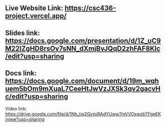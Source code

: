 ## Live Website Link: https://csc436-project.vercel.app/
## Slides link: https://docs.google.com/presentation/d/1Z_uC9M22IZgHD8rsOv7sNN_dXmjBvJQqD2zhFAF8Klc/edit?usp=sharing

## Docs link: https://docs.google.com/document/d/19m_wqhuem5bOm9mXuaL7CeeHtJwVzJXSk3qv2gacvHc/edit?usp=sharing

Video link: https://drive.google.com/file/d/1Nh_tw2GyssRAdYUww7mVVOswzbTFgeEK/view?usp=sharing
